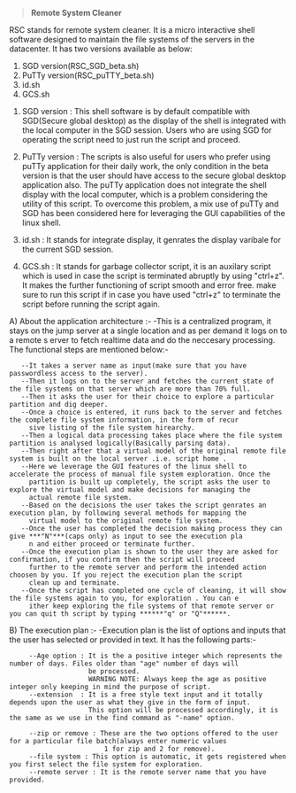 >**Remote System Cleaner**

RSC stands for remote system cleaner. It is a micro interactive 
shell software designed to maintain the file systems of the servers
in the datacenter. It has two versions available as below:

1) SGD version(RSC_SGD_beta.sh)
2) PuTTy version(RSC_puTTY_beta.sh)
3) id.sh
4) GCS.sh

1. SGD version : This shell software is by default compatible with SGD(Secure global desktop) as the display of the shell is integrated 
   with the local computer in the SGD session. Users who are using SGD for operating the script need to just run the script and proceed.

2. PuTTy version : The scripts is also useful for users who prefer using puTTy application for their daily work, the only condition in the 
                   beta version is that the user should have access to the secure global desktop application also. The puTTy application 
                   does not integrate the shell display with the local computer, which is a problem considering the utility of this 
                   script. To overcome this problem, a mix use of puTTy and SGD has been considered here for leveraging the GUI capabilities
                   of the linux shell.

3. id.sh         : It stands for integrate display, it genrates the display varibale for the current SGD session.

4. GCS.sh        : It stands for garbage collector script, it is an auxilary script which is used in case the script is terminated abruptly 
                   by using "ctrl+z". It makes the further functioning of script smooth and error free. make sure to run this script
                   if in case you have used "ctrl+z" to terminate the script before running the script again.


A) About the application architecture :-
     -This is a centralized program, it stays on the jump server at a single location and as per demand it logs on to a remote s
      erver to fetch realtime data and do the neccesary processing. The functional steps are mentioned below:-
       
       --It takes a server name as input(make sure that you have passwordless access to the server).
       --Then it logs on to the server and fetches the current state of the file systems on that server which are more than 70% full.
       --Then it asks the user for their choice to explore a particular partition and dig deeper. 
       --Once a choice is entered, it runs back to the server and fetches the complete file system information, in the form of recur
         sive listing of the file system hirearchy.
       --Then a logical data processing takes place where the file system partition is analysed logically(Basically parsing data).
       --Then right after that a virtual model of the original remote file system is built on the local server .i.e. script home .
       --Here we leverage the GUI features of the linux shell to accelerate the process of manual file system exploration. Once the
         partition is built up completely, the script asks the user to explore the virtual model and make decisions for managing the 
         actual remote file system.
       --Based on the decisions the user takes the script genrates an execution plan, by following several methods for mapping the 
         virtual model to the original remote file system.
       --Once the user has completed the decision making process they can give ***"N"***(caps only) as input to see the execution pla
         n and either proceed or terminate further.
       --Once the execution plan is shown to the user they are asked for confirmation, if you confirm then the script will proceed 
         further to the remote server and perform the intended action choosen by you. If you reject the execution plan the script 
         clean up and terminate.
       --Once the script has completed one cycle of cleaning, it will show the file systems again to you, for exploration . You can e
         ither keep exploring the file systems of that remote server or you can quit th script by typing ******"q" or "Q"******.
 
                         
  
B) The execution plan :-
     -Execution plan is the list of options and inputs that the user has selected or provided in text. It has the following parts:-
       
         --Age option : It is the a positive integer which represents the number of days. Files older than "age" number of days will
                        be processed.
                        WARNING NOTE: Always keep the age as positive integer only keeping in mind the purpose of script.
         --extension  : It is a free style text input and it totally depends upon the user as what they give in the form of input.
                        This option will be processed accordingly, it is the same as we use in the find command as "-name" option.                   

         --zip or remove : These are the two options offered to the user for a particular file batch(always enter numeric values 
                            1 for zip and 2 for remove).
         --file system : This option is automatic, it gets registered when you first select the file system for exploration.
         --remote server : It is the remote server name that you have provided. 



